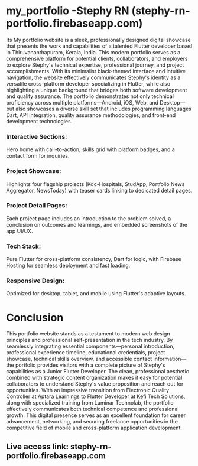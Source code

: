 # my_portfolio -Stephy RN (stephy-rn-portfolio.firebaseapp.com)

Its My portfolio website is a sleek, professionally designed digital showcase that presents the work and capabilities of a talented Flutter developer based in Thiruvananthapuram, Kerala, India. This modern portfolio serves as a comprehensive platform for potential clients, collaborators, and employers to explore Stephy\'s technical expertise, professional journey, and project accomplishments. With its minimalist black-themed interface and intuitive navigation, the website effectively communicates Stephy\'s identity as a versatile cross-platform developer specializing in Flutter, while also highlighting a unique background that bridges both software development and quality assurance. The portfolio demonstrates not only technical proficiency across multiple platforms—Android, iOS, Web, and Desktop—but also showcases a diverse skill set that includes programming languages Dart, API integration, quality assurance methodologies, and front-end development technologies.

### Interactive Sections: 
Hero home with call-to-action, skills grid with platform badges, and a contact form for inquiries.

### Project Showcase: 
Highlights four flagship projects (Kdc-Hospitals, StudApp, Portfolio News Aggregator, NewsToday) with teaser cards linking to dedicated detail pages.

### Project Detail Pages: 
Each project page includes an introduction to the problem solved, a conclusion on outcomes and learnings, and embedded screenshots of the app UI/UX.

### Tech Stack: 
Pure Flutter for cross-platform consistency, Dart for logic, with Firebase Hosting for seamless deployment and fast loading.

### Responsive Design: 
Optimized for desktop, tablet, and mobile using Flutter's adaptive layouts.

# Conclusion
This portfolio website stands as a testament to modern web design principles and professional self-presentation in the tech industry. By seamlessly integrating essential components—personal introduction, professional experience timeline, educational credentials, project showcase, technical skills overview, and accessible contact information—the portfolio provides visitors with a complete picture of Stephy\'s capabilities as a Junior Flutter Developer. The clean, professional aesthetic combined with strategic content organization makes it easy for potential collaborators to understand Stephy\'s value proposition and reach out for opportunities. With an impressive transition from Electronic Quality Controller at Aptara Learnings to Flutter Developer at Kefi Tech Solutions, along with specialized training from Luminar Technolab, the portfolio effectively communicates both technical competence and professional growth. This digital presence serves as an excellent foundation for career advancement, networking, and securing freelance opportunities in the competitive field of mobile and cross-platform application development.

## Live access link: stephy-rn-portfolio.firebaseapp.com


